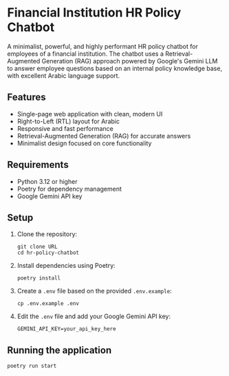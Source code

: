 # Financial Institution HR Policy Chatbot

A minimalist, powerful, and highly performant HR policy chatbot for employees of a financial institution. The chatbot uses a Retrieval-Augmented Generation (RAG) approach powered by Google's Gemini LLM to answer employee questions based on an internal policy knowledge base, with excellent Arabic language support.

## Features

- Single-page web application with clean, modern UI
- Right-to-Left (RTL) layout for Arabic
- Responsive and fast performance
- Retrieval-Augmented Generation (RAG) for accurate answers
- Minimalist design focused on core functionality

## Requirements

- Python 3.12 or higher
- Poetry for dependency management
- Google Gemini API key

## Setup

1. Clone the repository:
   ```
   git clone URL
   cd hr-policy-chatbot
   ```

2. Install dependencies using Poetry:
   ```
   poetry install
   ```

3. Create a `.env` file based on the provided `.env.example`:
   ```
   cp .env.example .env
   ```

4. Edit the `.env` file and add your Google Gemini API key:
   ```
   GEMINI_API_KEY=your_api_key_here
   ```

## Running the application

   ```
   poetry run start
   ```
